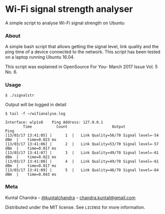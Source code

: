 Wi-Fi signal strength analyser
=========
A simple script to analyse Wi-Fi signal strength on Ubuntu

### About
A simple bash script that allows getting the signal level, link quality and the ping time of a device connected to the network. This script has been tested on a laptop running Ubuntu 16.04.

This script was explained in OpenSource For You- March  2017   Issue Vol. 5  No. 6.

### Usage
```shell
$ ./signalstr
```
Output will be logged in detail
```shell
$ tail -f ~/wifianalyse.log

Interface: wlp1s0    Ping Address: 127.0.0.1
        Time           Count                    Output                              Ping
[13/03/17 13:41:05] |      1  |   Link Quality=56/70 Signal level=-54 dBm  |    time=0.023 ms
[13/03/17 13:41:06] |      2  |   Link Quality=53/70 Signal level=-57 dBm  |    time=0.017 ms
[13/03/17 13:41:07] |      3  |   Link Quality=49/70 Signal level=-61 dBm  |    time=0.022 ms
[13/03/17 13:41:08] |      4  |   Link Quality=49/70 Signal level=-61 dBm  |    time=0.017 ms
[13/03/17 13:41:09] |      5  |   Link Quality=46/70 Signal level=-64 dBm  |    time=0.043 ms
```
### Meta
Kuntal Chandra – [@kuntalchandra](https://twitter.com/kuntalchandra) – chandra.kuntal@gmail.com

Distributed under the MIT license. See ``LICENSE`` for more information.
